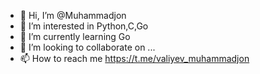 - 👋 Hi, I’m @Muhammadjon
- 👀 I’m interested in Python,C,Go
- 🌱 I’m currently learning Go
- 💞️ I’m looking to collaborate on ...
- 📫 How to reach me https://t.me/valiyev_muhammadjon

<!---
Muhammadjon226/Muhammadjon226 is a ✨ special ✨ repository because its `README.md` (this file) appears on your GitHub profile.
You can click the Preview link to take a look at your changes.
--->
